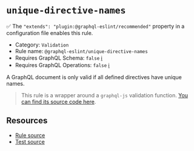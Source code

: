 # `unique-directive-names`

✅ The `"extends": "plugin:@graphql-eslint/recommended"` property in a configuration file enables this rule.

- Category: `Validation`
- Rule name: `@graphql-eslint/unique-directive-names`
- Requires GraphQL Schema: `false` [ℹ️](../../README.md#extended-linting-rules-with-graphql-schema)
- Requires GraphQL Operations: `false` [ℹ️](../../README.md#extended-linting-rules-with-siblings-operations)

A GraphQL document is only valid if all defined directives have unique names.

> This rule is a wrapper around a `graphql-js` validation function. [You can find its source code here](https://github.com/graphql/graphql-js/blob/main/src/validation/rules/UniqueDirectiveNamesRule.ts).

## Resources

- [Rule source](https://github.com/graphql/graphql-js/blob/main/src/validation/rules/UniqueDirectiveNamesRule.ts)
- [Test source](https://github.com/graphql/graphql-js/tree/main/src/validation/__tests__/UniqueDirectiveNamesRule-test.ts)
